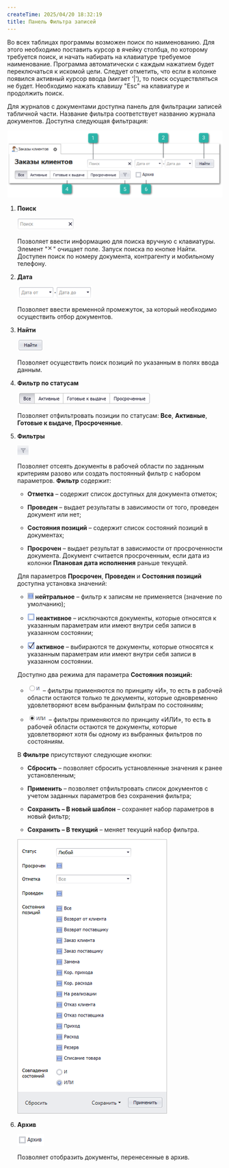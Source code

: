 ```yaml
---
createTime: 2025/04/20 18:32:19
title: Панель Фильтра записей
---
```

Во всех таблицах программы возможен поиск по наименованию. Для этого необходимо поставить курсор в ячейку столбца, по которому требуется поиск, и начать набирать на клавиатуре требуемое наименование. Программа автоматически с каждым нажатием будет переключаться к искомой цели. Следует отметить, что если в колонке появился активный курсор ввода (мигает ‘|'), то поиск осуществляться не будет. Необходимо нажать клавишу "Esc" на клавиатуре и продолжить поиск.

Для журналов с документами доступна панель для фильтрации записей табличной части. Название фильтра соответствует названию журнала документов. Доступна следующая фильтрация:

![](../../../assets/specification/Aspose.Words.83ab1c44-6b28-430a-a5f2-4d9e6ba1abd4.063.png)

1. **Поиск**

    ![](../../../assets/specification/Aspose.Words.83ab1c44-6b28-430a-a5f2-4d9e6ba1abd4.064.png)

    Позволяет ввести информацию для поиска вручную с клавиатуры. Элемент "![](../../../assets/specification/Aspose.Words.83ab1c44-6b28-430a-a5f2-4d9e6ba1abd4.065.png)" очищает поле. Запуск поиска по кнопке Найти. Доступен поиск по номеру документа, контрагенту и мобильному телефону.

2. **Дата**

    ![](../../../assets/specification/Aspose.Words.83ab1c44-6b28-430a-a5f2-4d9e6ba1abd4.066.png)

    Позволяет ввести временной промежуток, за который необходимо осуществить отбор документов.

3. **Найти**

    ![](../../../assets/specification/Aspose.Words.83ab1c44-6b28-430a-a5f2-4d9e6ba1abd4.067.png)

    Позволяет осуществить поиск позиций по указанным в полях ввода данным.

4. **Фильтр по статусам**

    ![](../../../assets/specification/Aspose.Words.83ab1c44-6b28-430a-a5f2-4d9e6ba1abd4.068.png)

    Позволяет отфильтровать позиции по статусам: **Все**, **Активные**, **Готовые к выдаче**, **Просроченные**.

5. **Фильтры**

    ![](../../../assets/specification/Aspose.Words.83ab1c44-6b28-430a-a5f2-4d9e6ba1abd4.069.png)

    Позволяет отсеять документы в рабочей области по заданным критериям разово или создать постоянный фильтр с набором параметров. **Фильтр** содержит:

    - **Отметка** – содержит список доступных для документа отметок;

    - **Проведен** – выдает результаты в зависимости от того, проведен документ или нет;

    - **Состояния позиций** – содержит список состояний позиций в документах;

    - **Просрочен** – выдает результат в зависимости от просроченности документа. Документ считается просроченным, если дата из колонки **Плановая дата исполнения** раньше текущей.

    Для параметров **Просрочен**, **Проведен** и **Состояния позиций** доступна установка значений:

    - ![](../../../assets/specification/Aspose.Words.83ab1c44-6b28-430a-a5f2-4d9e6ba1abd4.070.png) **нейтральное** – фильтр к записям не применяется (значение по умолчанию);

    - ![](../../../assets/specification/Aspose.Words.83ab1c44-6b28-430a-a5f2-4d9e6ba1abd4.071.png) **неактивное** – исключаются документы, которые относятся к указанным параметрам или имеют внутри себя записи в указанном состоянии;

    - ![](../../../assets/specification/Aspose.Words.83ab1c44-6b28-430a-a5f2-4d9e6ba1abd4.072.png) **активное** – выбираются те документы, которые относятся к указанным параметрам или имеют внутри себя записи в указанном состоянии.

    Доступно два режима для параметра **Состояния позиций:**

    - ![](../../../assets/specification/Aspose.Words.83ab1c44-6b28-430a-a5f2-4d9e6ba1abd4.073.png) – фильтры применяются по принципу «И», то есть в рабочей области остаются только те документы, которые одновременно удовлетворяют всем выбранным фильтрам по состояниям;

    - ![](../../../assets/specification/Aspose.Words.83ab1c44-6b28-430a-a5f2-4d9e6ba1abd4.074.png) – фильтры применяются по принципу «ИЛИ», то есть в рабочей области остаются те документы, которые удовлетворяют хотя бы одному из выбранных фильтров по состояниям.

    В **Фильтре** присутствуют следующие кнопки:

    - **Сбросить** – позволяет сбросить установленные значения к ранее установленным;

    - **Применить** – позволяет отфильтровать список документов с учетом заданных параметров без сохранения фильтра;

    - **Сохранить – В новый шаблон** – сохраняет набор параметров в новый фильтр;

    - **Сохранить – В текущий** – меняет текущий набор фильтра.

    ![](../../../assets/specification/Aspose.Words.83ab1c44-6b28-430a-a5f2-4d9e6ba1abd4.075.png)

6. **Архив**

    ![](../../../assets/specification/Aspose.Words.83ab1c44-6b28-430a-a5f2-4d9e6ba1abd4.076.png)

    Позволяет отобразить документы, перенесенные в архив.